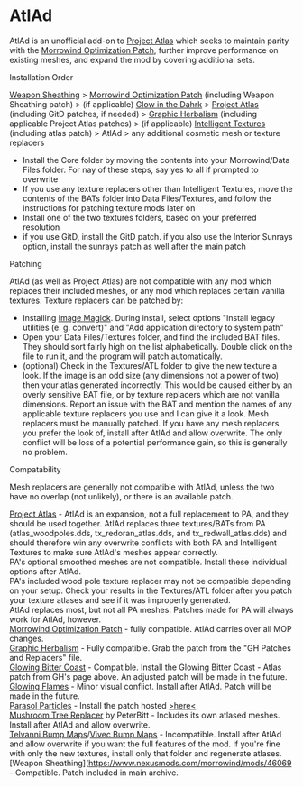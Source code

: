 # AtlAd

AtlAd is an unofficial add-on to [Project Atlas](https://www.nexusmods.com/morrowind/mods/45399) which seeks to maintain parity with the [Morrowind Optimization Patch](https://www.nexusmods.com/morrowind/mods/45384), further improve performance on existing meshes, and expand the mod by covering additional sets.


Installation Order

[Weapon Sheathing](https://www.nexusmods.com/morrowind/mods/46069) > [Morrowind Optimization Patch](https://www.nexusmods.com/morrowind/mods/45384) (including Weapon Sheathing patch) > (if applicable) [Glow in the Dahrk](https://www.nexusmods.com/morrowind/mods/45886) > [Project Atlas](https://www.nexusmods.com/morrowind/mods/45399) (including GitD patches, if needed) > [Graphic Herbalism](https://www.nexusmods.com/morrowind/mods/46599) (including applicable Project Atlas patches) > (if applicable) [Intelligent Textures](https://www.nexusmods.com/morrowind/mods/47469) (including atlas patch) > AtlAd > any additional cosmetic mesh or texture replacers

- Install the Core folder by moving the contents into your Morrowind/Data Files folder. For nay of these steps, say yes to all if prompted to overwrite
- If you use any texture replacers other than Intelligent Textures, move the contents of the BATs folder into Data Files/Textures, and follow the instructions for patching texture mods later on
- Install one of the two textures folders, based on your preferred resolution
- if you use GitD, install the GitD patch. if you also use the Interior Sunrays option, install the sunrays patch as well after the main patch


Patching

AtlAd (as well as Project Atlas) are not compatible with any mod which replaces their included meshes, or any mod which replaces certain vanilla textures. 
Texture replacers can be patched by:
- Installing [Image Magick](https://www.imagemagick.org/script/download.php). During install, select options "Install legacy utilities (e. g. convert)" and "Add application directory to system path"
- Open your Data Files/Textures folder, and find the included BAT files. They should sort fairly high on the list alphabetically. Double click on the file to run it, and the program will patch automatically.
- (optional) Check in the Textures/ATL folder to give the new texture a look. If the image is an odd size (any dimensions not a power of two) then your atlas generated incorrectly. This would be caused either by an overly sensitive BAT file, or by texture replacers which are not vanilla dimensions. Report an issue with the BAT and mention the names of any applicable texture replacers you use and I can give it a look.
Mesh replacers must be manually patched. If you have any mesh replacers you prefer the look of, install after AtlAd and allow overwrite. The only conflict will be loss of a potential performance gain, so this is generally no problem. 

Compatability

Mesh replacers are generally not compatible with AtlAd, unless the two have no overlap (not unlikely), or there is an available patch.

[Project Atlas](https://www.nexusmods.com/morrowind/mods/45399) - AtlAd is an expansion, not a full replacement to PA, and they should be used together. AtlAd replaces three textures/BATs from PA (atlas_woodpoles.dds, tx_redoran_atlas.dds, and tx_redwall_atlas.dds) and should therefore win any overwrite conflicts with both PA and Intelligent Textures to make sure AtlAd's meshes appear correctly.  
PA's optional smoothed meshes are not compatible. Install these individual options after AtlAd.  
PA's included wood pole texture replacer may not be compatible depending on your setup. Check your results in the Textures/ATL folder after you patch your texture atlases and see if it was improperly generated.  
AtlAd replaces most, but not all PA meshes. Patches made for PA will always work for AtlAd, however.  
[Morrowind Optimization Patch](https://www.nexusmods.com/morrowind/mods/45384) - fully compatible. AtlAd carries over all MOP changes.  
[Graphic Herbalism](https://www.nexusmods.com/morrowind/mods/46599) - Fully compatible. Grab the patch from the "GH Patches and Replacers" file.  
[Glowing Bitter Coast](http://mw.modhistory.com/download-44-14321) - Compatible. Install the Glowing Bitter Coast - Atlas patch from GH's page above. An adjusted patch will be made in the future.  
[Glowing Flames](https://www.nexusmods.com/morrowind/mods/46124) - Minor visual conflict. Install after AtlAd. Patch will be made in the future.  
[Parasol Particles](https://www.nexusmods.com/morrowind/mods/47755) - Install the patch hosted [>here<](https://www.nexusmods.com/morrowind/mods/48923)  
[Mushroom Tree Replacer](https://www.nexusmods.com/morrowind/mods/45350) by PeterBitt - Includes its own atlased meshes. Install after AtlAd and allow overwrite.  
[Telvanni Bump Maps](https://www.nexusmods.com/morrowind/mods/42431)/[Vivec Bump Maps](https://www.nexusmods.com/morrowind/mods/40199) - Incompatible. Install after AtlAd and allow overwrite if you want the full features of the mod. If you're fine with only the new textures, install only that folder and regenerate atlases.
[Weapon Sheathing](https://www.nexusmods.com/morrowind/mods/46069 - Compatible. Patch included in main archive.
